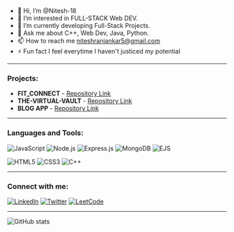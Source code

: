 - 👋 Hi, I’m @Nitesh-18
- 👀 I’m interested in FULL-STACK Web DEV.
- 🌱 I’m currently developing Full-Stack Projects.
- 💬 Ask me about C++, Web Dev, Java, Python.
- 📫 How to reach me niteshranjankar5@gmail.com 
- ⚡ Fun fact I feel everytime I haven't justiced my potential 
---

### Projects:

- **FIT_CONNECT** - [Repository Link](https://github.com/Nitesh-18/FIT-CONNECT)
- **THE-VIRTUAL-VAULT** - [Repository Link](https://github.com/Nitesh-18/The-Virtual-Vault)
- **BLOG APP** - [Repository Link](https://github.com/Nitesh-18/Mini-Project)

---

### Languages and Tools:

![JavaScript](https://img.shields.io/badge/-JavaScript-black?style=flat-square&logo=javascript)
![Node.js](https://img.shields.io/badge/-Node.js-black?style=flat-square&logo=node.js)
![Express.js](https://img.shields.io/badge/-Express.js-black?style=flat-square&logo=express)
![MongoDB](https://img.shields.io/badge/-MongoDB-black?style=flat-square&logo=mongodb)
![EJS](https://img.shields.io/badge/-EJS-black?style=flat-square&logo=ejs)

![HTML5](https://img.shields.io/badge/-HTML5-black?style=flat-square&logo=html5)
![CSS3](https://img.shields.io/badge/-CSS3-black?style=flat-square&logo=css3)
![C++](https://img.shields.io/badge/-C++-black?style=flat-square&logo=cplusplus)

---

### Connect with me:

[![LinkedIn](https://img.shields.io/badge/LinkedIn-blue?style=for-the-badge&logo=linkedin)](https://www.linkedin.com/in/nitesh-r-a15518243/)
[![Twitter](https://img.shields.io/badge/Twitter-blue?style=for-the-badge&logo=twitter)](https://x.com/Nitesh1831)
[![LeetCode](https://img.shields.io/badge/LeetCode-blue?style=for-the-badge&logo=leetcode)](https://leetcode.com/u/22bjIGZCTX/)

---

![GitHub stats](https://github-readme-stats.vercel.app/api?username=nitesh-18&show_icons=true&theme=radical)

